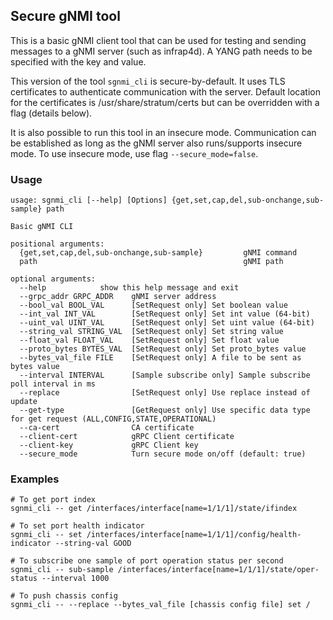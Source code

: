 <!--
Copyright 2018-present Open Networking Foundation
Copyright 2022-2023 Intel Corp

SPDX-License-Identifier: Apache-2.0
-->

Secure gNMI tool
----------------

This is a basic gNMI client tool that can be used for testing and sending messages
to a gNMI server (such as infrap4d). A YANG path needs to be specified with the
key and value.

This version of the tool `sgnmi_cli` is secure-by-default. It uses TLS certificates
to authenticate communication with the server. Default location for the certificates
is /usr/share/stratum/certs but can be overridden with a flag (details below).

It is also possible to run this tool in an insecure mode. Communication can be
established as long as the gNMI server also runs/supports insecure mode. To use
insecure mode, use flag `--secure_mode=false`.

### Usage

```
usage: sgnmi_cli [--help] [Options] {get,set,cap,del,sub-onchange,sub-sample} path

Basic gNMI CLI

positional arguments:
  {get,set,cap,del,sub-onchange,sub-sample}         gNMI command
  path                                              gNMI path

optional arguments:
  --help            show this help message and exit
  --grpc_addr GRPC_ADDR    gNMI server address
  --bool_val BOOL_VAL      [SetRequest only] Set boolean value
  --int_val INT_VAL        [SetRequest only] Set int value (64-bit)
  --uint_val UINT_VAL      [SetRequest only] Set uint value (64-bit)
  --string_val STRING_VAL  [SetRequest only] Set string value
  --float_val FLOAT_VAL    [SetRequest only] Set float value
  --proto_bytes BYTES_VAL  [SetRequest only] Set proto_bytes value
  --bytes_val_file FILE    [SetRequest only] A file to be sent as bytes value
  --interval INTERVAL      [Sample subscribe only] Sample subscribe poll interval in ms
  --replace                [SetRequest only] Use replace instead of update
  --get-type               [GetRequest only] Use specific data type for get request (ALL,CONFIG,STATE,OPERATIONAL)
  --ca-cert                CA certificate
  --client-cert            gRPC Client certificate
  --client-key             gRPC Client key
  --secure_mode            Turn secure mode on/off (default: true)
```

### Examples

```
# To get port index
sgnmi_cli -- get /interfaces/interface[name=1/1/1]/state/ifindex

# To set port health indicator
sgnmi_cli -- set /interfaces/interface[name=1/1/1]/config/health-indicator --string-val GOOD

# To subscribe one sample of port operation status per second
sgnmi_cli -- sub-sample /interfaces/interface[name=1/1/1]/state/oper-status --interval 1000

# To push chassis config
sgnmi_cli -- --replace --bytes_val_file [chassis config file] set /
```
